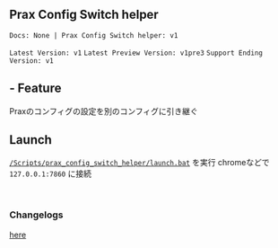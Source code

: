 ## Prax Config Switch helper

`Docs: None | Prax Config Switch helper: v1`

`Latest Version: v1`
`Latest Preview Version: v1pre3`
`Support Ending Version: v1`


## - Feature

Praxのコンフィグの設定を別のコンフィグに引き継ぐ


## Launch

[`/Scripts/prax_config_switch_helper/launch.bat`](/Scripts/prax_config_switch_helper/launch.bat) を実行
chromeなどで `127.0.0.1:7860` に接続

<br />

### Changelogs

[here](/Scripts/prax_config_switch_helper/docs/changelogs.md)